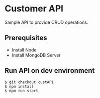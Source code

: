 # Customer API

Sample API to provide CRUD operations.

## Prerequisites

* Install Node
* Install MongoDB Server

## Run API on dev environment

```
$ git checkout custAPI
$ npm install
$ npm run start
```
